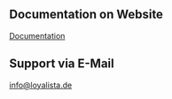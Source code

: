 ## Documentation on Website
[Documentation](https://www.loyalista.de/en/dokumenation)

## Support via E-Mail
[info@loyalista.de](info@loyalista.de)